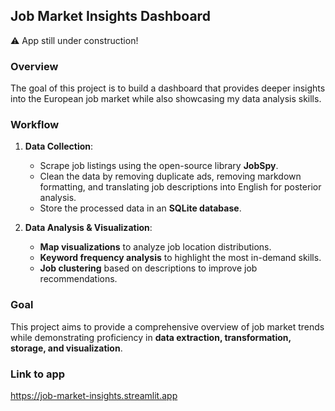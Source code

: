 ## Job Market Insights Dashboard  

⚠️ App still under construction!

### Overview  
The goal of this project is to build a dashboard that provides deeper insights into the European job market while also showcasing my data analysis skills.  

### Workflow  
1. **Data Collection**:  
   - Scrape job listings using the open-source library **JobSpy**.  
   - Clean the data by removing duplicate ads, removing markdown formatting, and translating job descriptions into 
     English for posterior analysis.
   - Store the processed data in an **SQLite database**.  

2. **Data Analysis & Visualization**:  
   - **Map visualizations** to analyze job location distributions.  
   - **Keyword frequency analysis** to highlight the most in-demand skills.  
   - **Job clustering** based on descriptions to improve job recommendations.  

### Goal  
This project aims to provide a comprehensive overview of job market trends while demonstrating proficiency in **data extraction, transformation, storage, and visualization**.  


### Link to app
https://job-market-insights.streamlit.app